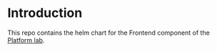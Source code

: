 # Introduction

This repo contains the helm chart for the Frontend component of the [Platform lab](https://github.com/fabiolune/platform-lab).
